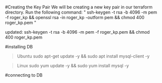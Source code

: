 #Creating the Key Pair
We will be creating a new key pair in our terraform directory. Run the following command:
"
ssh-keygen -t rsa -b 4096 -m pem -f roger_kp && openssl rsa -in roger_kp -outform pem && chmod 400 roger_kp.pem
"

updated:
ssh-keygen -t rsa -b 4096 -m pem -f roger_kp.pem && chmod 400 roger_kp.pem


#installing DB
>Ubuntu
sudo apt-get update -y && sudo apt install mysql-client -y

>Linux
sudo yum update -y && sudo yum install mysql -y

#connecting to DB
